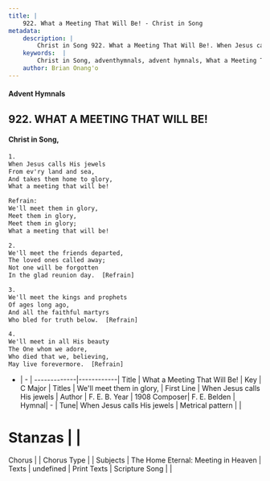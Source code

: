 ```yaml
---
title: |
    922. What a Meeting That Will Be! - Christ in Song
metadata:
    description: |
        Christ in Song 922. What a Meeting That Will Be!. When Jesus calls His jewels From ev'ry land and sea, And takes them home to glory, What a meeting that will be! 
    keywords:  |
        Christ in Song, adventhymnals, advent hymnals, What a Meeting That Will Be!, When Jesus calls His jewels. We'll meet them in glory,
    author: Brian Onang'o
---
```


#### Advent Hymnals
## 922. WHAT A MEETING THAT WILL BE!
####  Christ in Song,

```txt
1.
When Jesus calls His jewels
From ev'ry land and sea,
And takes them home to glory,
What a meeting that will be!

Refrain:
We'll meet them in glory,
Meet them in glory,
Meet them in glory;
What a meeting that will be!

2.
We'll meet the friends departed,
The loved ones called away;
Not one will be forgotten
In the glad reunion day.  [Refrain]

3.
We'll meet the kings and prophets
Of ages long ago,
And all the faithful martyrs
Who bled for truth below.  [Refrain]

4.
We'll meet in all His beauty
The One whom we adore,
Who died that we, believing,
May live forevermore.  [Refrain]

```

- |   -  |
-------------|------------|
Title | What a Meeting That Will Be! |
Key | C Major |
Titles | We'll meet them in glory, |
First Line | When Jesus calls His jewels |
Author | F. E. B.
Year | 1908
Composer| F. E. Belden |
Hymnal|  - |
Tune| When Jesus calls His jewels |
Metrical pattern | |
# Stanzas |  |
Chorus |  |
Chorus Type |  |
Subjects | The Home Eternal: Meeting in Heaven |
Texts | undefined |
Print Texts | 
Scripture Song |  |
    

